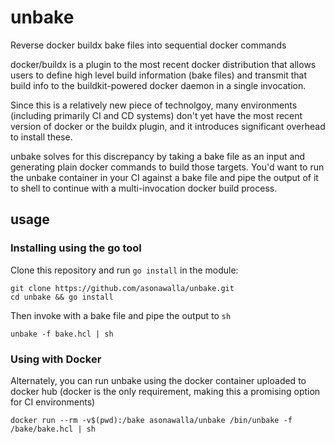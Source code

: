 # unbake
Reverse docker buildx bake files into sequential docker commands

docker/buildx is a plugin to the most recent docker distribution
that allows users to define high level build information (bake files)
and transmit that build info to the buildkit-powered docker daemon
in a single invocation.

Since this is a relatively new piece of technolgoy, many environments (including
primarily CI and CD systems) don't yet have the most recent version of docker or
the buildx plugin, and it introduces significant overhead to install these.

unbake solves for this discrepancy by taking a bake file as an input and generating
plain docker commands to build those targets. You'd want to run the unbake container
in your CI against a bake file and pipe the output of it to shell to continue with a
multi-invocation docker build process.

## usage

### Installing using the go tool
Clone this repository and run `go install` in the module:
```
git clone https://github.com/asonawalla/unbake.git
cd unbake && go install
```

Then invoke with a bake file and pipe the output to `sh`
```
unbake -f bake.hcl | sh
```

### Using with Docker
Alternately, you can run unbake using the docker container uploaded to docker hub (docker is the only
requirement, making this a promising option for CI environments)
```
docker run --rm -v$(pwd):/bake asonawalla/unbake /bin/unbake -f /bake/bake.hcl | sh
```
